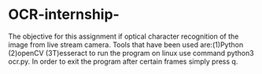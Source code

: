 # OCR-internship-
The objective for this assignment if optical character recognition of the image from live stream camera. 
Tools that have been used are:(1)Python (2)openCV (3T)esseract
to run the program on linux use command python3 ocr.py. In order to exit the program after certain frames simply press q. 
